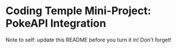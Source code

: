 # Coding Temple Mini-Project: PokeAPI Integration

Note to self: update this README before you turn it in! Don't forget!